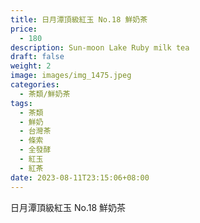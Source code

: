 ```yaml
---
title: 日月潭頂級紅玉 No.18 鮮奶茶
price:
  - 180
description: Sun-moon Lake Ruby milk tea
draft: false
weight: 2
image: images/img_1475.jpeg
categories:
  - 茶類/鮮奶茶
tags:
  - 茶類
  - 鮮奶
  - 台灣茶
  - 條索
  - 全發酵
  - 紅玉
  - 紅茶
date: 2023-08-11T23:15:06+08:00
---
```


 日月潭頂級紅玉 No.18 鮮奶茶

